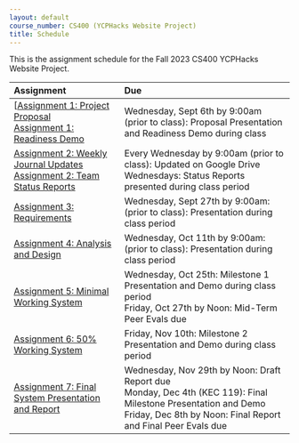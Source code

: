 ```yaml
---
layout: default
course_number: CS400 (YCPHacks Website Project)
title: Schedule
---
```


This is the assignment schedule for the Fall 2023 CS400 YCPHacks Website Project. 

**Assignment** | **Due**
:--------------|:---------
[[Assignment 1: Project Proposal](../../assign/assign01.html)<br>[Assignment 1: Readiness Demo](../../assign/assign01.html)  | Wednesday, Sept 6th by 9:00am (prior to class): Proposal Presentation and Readiness Demo during class
[Assignment 2: Weekly Journal Updates](../../assign/assign02.html)<br>[Assignment 2: Team Status Reports](../../assign/assign02.html) | Every Wednesday by 9:00am (prior to class): Updated on Google Drive<br> Wednesdays: Status Reports presented during class period
[Assignment 3: Requirements](../../assign/assign03.html)                   | Wednesday, Sept 27th by 9:00am: (prior to class): Presentation during class period
[Assignment 4: Analysis and Design](../../assign/assign04.html)            | Wednesday, Oct 11th by 9:00am: (prior to class): Presentation during class period
[Assignment 5: Minimal Working System](assign/assign05.html)               | Wednesday, Oct 25th: Milestone 1 Presentation and Demo during class period<br>Friday, Oct 27th by Noon: Mid-Term Peer Evals due
[Assignment 6: 50% Working System](assign/assign06.html)                   | Friday, Nov 10th: Milestone 2 Presentation and Demo during class period
[Assignment 7: Final System Presentation and Report](assign/assign07.html) | Wednesday, Nov 29th by Noon: Draft Report due<br>Monday, Dec 4th (KEC 119): Final Milestone Presentation and Demo<br>Friday, Dec 8th by Noon: Final Report and Final Peer Evals due